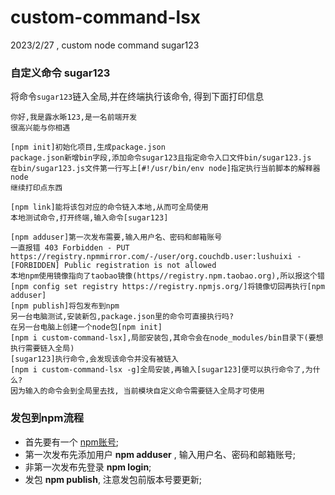 # custom-command-lsx
2023/2/27 , custom node command sugar123

### 自定义命令 sugar123

将命令`sugar123`链入全局,并在终端执行该命令, 得到下面打印信息

```
你好,我是露水晰123,是一名前端开发
很高兴能与你相遇

[npm init]初始化项目,生成package.json
package.json新增bin字段,添加命令sugar123且指定命令入口文件bin/sugar123.js
在bin/sugar123.js文件第一行写上[#!/usr/bin/env node]指定执行当前脚本的解释器node
继续打印点东西

[npm link]能将该包对应的命令链入本地,从而可全局使用
本地测试命令,打开终端,输入命令[sugar123]

[npm adduser]第一次发布需要,输入用户名、密码和邮箱账号
一直报错 403 Forbidden - PUT https://registry.npmmirror.com/-/user/org.couchdb.user:lushuixi - [FORBIDDEN] Public registration is not allowed
本地npm使用镜像指向了taobao镜像(https//registry.npm.taobao.org),所以报这个错
[npm config set registry https://registry.npmjs.org/]将镜像切回再执行[npm adduser]
[npm publish]将包发布到npm
另一台电脑测试,安装新包,package.json里的命令可直接执行吗?
在另一台电脑上创建一个node包[npm init]
[npm i custom-command-lsx],局部安装包,其命令会在node_modules/bin目录下(要想执行需要链入全局)
[sugar123]执行命令,会发现该命令并没有被链入
[npm i custom-command-lsx -g]全局安装,再输入[sugar123]便可以执行命令了,为什么?
因为输入的命令会到全局里去找, 当前模块自定义命令需要链入全局才可使用
```

### 发包到npm流程

- 首先要有一个 [npm账号](https://www.npmjs.com/);
- 第一次发布先添加用户 **npm adduser** , 输入用户名、密码和邮箱账号;
- 非第一次发布先登录 **npm login**;
- 发包 **npm publish**, 注意发包前版本号要更新;

